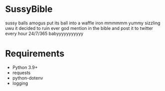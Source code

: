 # SussyBible

sussy balls amogus put its ball into a waffle iron mmmmmm yummy sizzling uwu
it decided to ruin ever god mention in the bible and post it to twitter every hour 24/7/365 babyyyyyyyyyyy

# Requirements
- Python 3.9+
- requests
- python-dotenv
- logging

